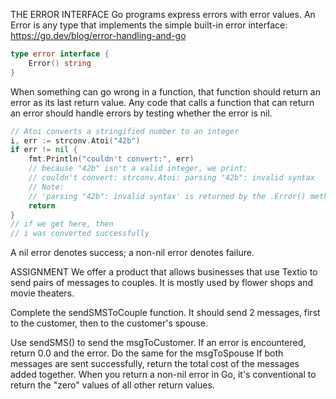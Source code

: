 THE ERROR INTERFACE
Go programs express errors with error values. An Error is any type that implements the simple built-in error interface:
https://go.dev/blog/error-handling-and-go


```go
type error interface {
    Error() string
}
```
When something can go wrong in a function, that function should return an error as its last return value. Any code that calls a function that can return an error should handle errors by testing whether the error is nil.

```go
// Atoi converts a stringified number to an integer
i, err := strconv.Atoi("42b")
if err != nil {
    fmt.Println("couldn't convert:", err)
    // because "42b" isn't a valid integer, we print:
    // couldn't convert: strconv.Atoi: parsing "42b": invalid syntax
    // Note:
    // 'parsing "42b": invalid syntax' is returned by the .Error() method
    return
}
// if we get here, then
// i was converted successfully
```
A nil error denotes success; a non-nil error denotes failure.

ASSIGNMENT
We offer a product that allows businesses that use Textio to send pairs of messages to couples. It is mostly used by flower shops and movie theaters.

Complete the sendSMSToCouple function. It should send 2 messages, first to the customer, then to the customer's spouse.

Use sendSMS() to send the msgToCustomer. If an error is encountered, return 0.0 and the error.
Do the same for the msgToSpouse
If both messages are sent successfully, return the total cost of the messages added together.
When you return a non-nil error in Go, it's conventional to return the "zero" values of all other return values.